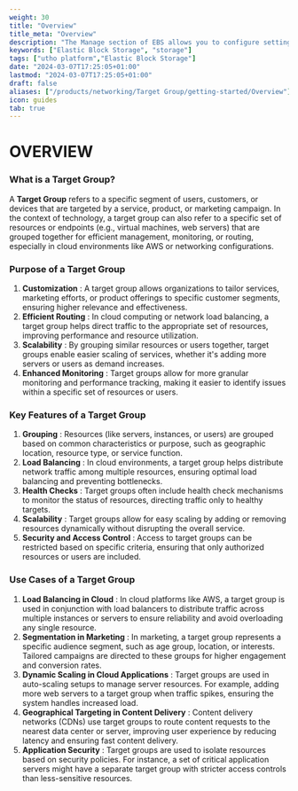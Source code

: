 ```yaml
---
weight: 30
title: "Overview"
title_meta: "Overview"
description: "The Manage section of EBS allows you to configure settings, resize volumes, attach or detach them from instances, and destroy volumes when no longer needed."
keywords: ["Elastic Block Storage", "storage"]
tags: ["utho platform","Elastic Block Storage"]
date: "2024-03-07T17:25:05+01:00"
lastmod: "2024-03-07T17:25:05+01:00"
draft: false 
aliases: ["/products/networking/Target Group/getting-started/Overview"]
icon: guides
tab: true
---
```

# OVERVIEW

### What is a Target Group?

A **Target Group** refers to a specific segment of users, customers, or devices that are targeted by a service, product, or marketing campaign. In the context of technology, a target group can also refer to a specific set of resources or endpoints (e.g., virtual machines, web servers) that are grouped together for efficient management, monitoring, or routing, especially in cloud environments like AWS or networking configurations.

### Purpose of a Target Group

1. **Customization** : A target group allows organizations to tailor services, marketing efforts, or product offerings to specific customer segments, ensuring higher relevance and effectiveness.
2. **Efficient Routing** : In cloud computing or network load balancing, a target group helps direct traffic to the appropriate set of resources, improving performance and resource utilization.
3. **Scalability** : By grouping similar resources or users together, target groups enable easier scaling of services, whether it's adding more servers or users as demand increases.
4. **Enhanced Monitoring** : Target groups allow for more granular monitoring and performance tracking, making it easier to identify issues within a specific set of resources or users.

### Key Features of a Target Group

1. **Grouping** : Resources (like servers, instances, or users) are grouped based on common characteristics or purpose, such as geographic location, resource type, or service function.
2. **Load Balancing** : In cloud environments, a target group helps distribute network traffic among multiple resources, ensuring optimal load balancing and preventing bottlenecks.
3. **Health Checks** : Target groups often include health check mechanisms to monitor the status of resources, directing traffic only to healthy targets.
4. **Scalability** : Target groups allow for easy scaling by adding or removing resources dynamically without disrupting the overall service.
5. **Security and Access Control** : Access to target groups can be restricted based on specific criteria, ensuring that only authorized resources or users are included.

### Use Cases of a Target Group

1. **Load Balancing in Cloud** : In cloud platforms like AWS, a target group is used in conjunction with load balancers to distribute traffic across multiple instances or servers to ensure reliability and avoid overloading any single resource.
2. **Segmentation in Marketing** : In marketing, a target group represents a specific audience segment, such as age group, location, or interests. Tailored campaigns are directed to these groups for higher engagement and conversion rates.
3. **Dynamic Scaling in Cloud Applications** : Target groups are used in auto-scaling setups to manage server resources. For example, adding more web servers to a target group when traffic spikes, ensuring the system handles increased load.
4. **Geographical Targeting in Content Delivery** : Content delivery networks (CDNs) use target groups to route content requests to the nearest data center or server, improving user experience by reducing latency and ensuring fast content delivery.
5. **Application Security** : Target groups are used to isolate resources based on security policies. For instance, a set of critical application servers might have a separate target group with stricter access controls than less-sensitive resources.
